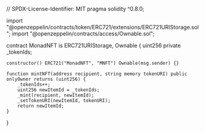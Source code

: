// SPDX-License-Identifier: MIT
pragma solidity ^0.8.0;

import "@openzeppelin/contracts/token/ERC721/extensions/ERC721URIStorage.sol";
import "@openzeppelin/contracts/access/Ownable.sol";

contract MonadNFT is ERC721URIStorage, Ownable {
    uint256 private _tokenIds;

    constructor() ERC721("MonadNFT", "MNFT") Ownable(msg.sender) {}

    function mintNFT(address recipient, string memory tokenURI) public onlyOwner returns (uint256) {
        _tokenIds++;
        uint256 newItemId = _tokenIds;
        _mint(recipient, newItemId);
        _setTokenURI(newItemId, tokenURI);
        return newItemId;
    }
}
